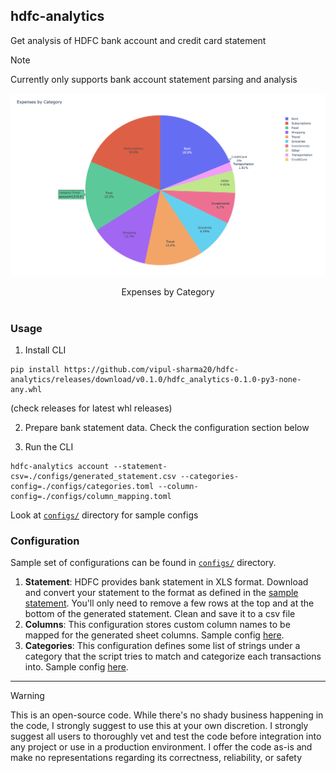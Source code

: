## hdfc-analytics

Get analysis of HDFC bank account and credit card statement

> [!NOTE]  
> Currently only supports bank account statement parsing and analysis

<p align="center"><img src="./screenshots/report.png"/></p>
<div align="center">Expenses by Category</div></br>

### Usage

1. Install CLI
```
pip install https://github.com/vipul-sharma20/hdfc-analytics/releases/download/v0.1.0/hdfc_analytics-0.1.0-py3-none-any.whl
```
(check releases for latest whl releases)

2. Prepare bank statement data. Check the configuration section below

3. Run the CLI
```
hdfc-analytics account --statement-csv=./configs/generated_statement.csv --categories-config=./configs/categories.toml --column-config=./configs/column_mapping.toml
```
Look at [`configs/`][configs] directory for sample configs

### Configuration

Sample set of configurations can be found in [`configs/`][configs] directory.

1. **Statement**: HDFC provides bank statement in XLS format. Download and
   convert your statement to the format as defined in the
   [sample statement][sample-statement]. You'll only need to remove a few rows
   at the top and at the bottom of the generated statement. Clean and save it
   to a csv file
2. **Columns**: This configuration stores custom column names to be mapped for
   the generated sheet columns. Sample config [here][sample-column].
3. **Categories**: This configuration defines some list of strings under a
   category that the script tries to match and categorize each transactions
   into. Sample config [here][sample-categories].

---

> [!WARNING]
> This is an open-source code. While there's no shady business happening in the
> code, I strongly suggest to use this at your own discretion. I strongly
> suggest all users to thoroughly vet and test the code before integration into
> any project or use in a production environment. I offer the code as-is and
> make no representations regarding its correctness, reliability, or safety

[configs]: https://github.com/vipul-sharma20/hdfc-analytics/tree/main/configs
[sample-statement]: https://github.com/vipul-sharma20/hdfc-analytics/blob/main/configs/statement.csv
[sample-column]: https://github.com/vipul-sharma20/hdfc-analytics/blob/main/configs/column_mapping.toml
[sample-categories]: https://github.com/vipul-sharma20/hdfc-analytics/blob/main/configs/categories.toml
